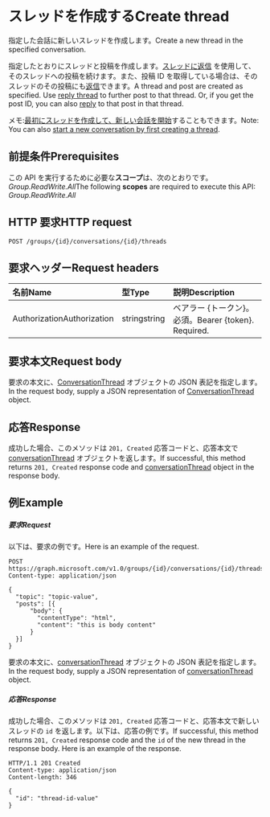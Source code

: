 # <a name="create-thread"></a><span data-ttu-id="a4aeb-101">スレッドを作成する</span><span class="sxs-lookup"><span data-stu-id="a4aeb-101">Create thread</span></span>

<span data-ttu-id="a4aeb-102">指定した会話に新しいスレッドを作成します。</span><span class="sxs-lookup"><span data-stu-id="a4aeb-102">Create a new thread in the specified conversation.</span></span> 

<span data-ttu-id="a4aeb-p101">指定したとおりにスレッドと投稿を作成します。[スレッドに返信](conversationthread_reply.md) を使用して、そのスレッドへの投稿を続けます。また、投稿 ID を取得している場合は、そのスレッドのその投稿にも[返信](post_reply.md)できます。</span><span class="sxs-lookup"><span data-stu-id="a4aeb-p101">A thread and post are created as specified. Use [reply thread](conversationthread_reply.md) to further post to that thread. Or, if you get the post ID, you can also [reply](post_reply.md) to that post in that thread.</span></span>

<span data-ttu-id="a4aeb-106">メモ:[最初にスレッドを作成して、新しい会話を開始](group_post_threads.md)することもできます。</span><span class="sxs-lookup"><span data-stu-id="a4aeb-106">Note: You can also [start a new conversation by first creating a thread](group_post_threads.md).</span></span>

## <a name="prerequisites"></a><span data-ttu-id="a4aeb-107">前提条件</span><span class="sxs-lookup"><span data-stu-id="a4aeb-107">Prerequisites</span></span>
<span data-ttu-id="a4aeb-108">この API を実行するために必要な**スコープ**は、次のとおりです。*Group.ReadWrite.All*</span><span class="sxs-lookup"><span data-stu-id="a4aeb-108">The following **scopes** are required to execute this API: *Group.ReadWrite.All*</span></span>
## <a name="http-request"></a><span data-ttu-id="a4aeb-109">HTTP 要求</span><span class="sxs-lookup"><span data-stu-id="a4aeb-109">HTTP request</span></span>
<!-- { "blockType": "ignored" } -->
```http
POST /groups/{id}/conversations/{id}/threads
```
## <a name="request-headers"></a><span data-ttu-id="a4aeb-110">要求ヘッダー</span><span class="sxs-lookup"><span data-stu-id="a4aeb-110">Request headers</span></span>
| <span data-ttu-id="a4aeb-111">名前</span><span class="sxs-lookup"><span data-stu-id="a4aeb-111">Name</span></span>       | <span data-ttu-id="a4aeb-112">型</span><span class="sxs-lookup"><span data-stu-id="a4aeb-112">Type</span></span> | <span data-ttu-id="a4aeb-113">説明</span><span class="sxs-lookup"><span data-stu-id="a4aeb-113">Description</span></span>|
|:---------------|:--------|:----------|
| <span data-ttu-id="a4aeb-114">Authorization</span><span class="sxs-lookup"><span data-stu-id="a4aeb-114">Authorization</span></span>  | <span data-ttu-id="a4aeb-115">string</span><span class="sxs-lookup"><span data-stu-id="a4aeb-115">string</span></span>  | <span data-ttu-id="a4aeb-p102">ベアラー {トークン}。必須。</span><span class="sxs-lookup"><span data-stu-id="a4aeb-p102">Bearer {token}. Required.</span></span> |

## <a name="request-body"></a><span data-ttu-id="a4aeb-118">要求本文</span><span class="sxs-lookup"><span data-stu-id="a4aeb-118">Request body</span></span>
<span data-ttu-id="a4aeb-119">要求の本文に、[ConversationThread](../resources/conversationthread.md) オブジェクトの JSON 表記を指定します。</span><span class="sxs-lookup"><span data-stu-id="a4aeb-119">In the request body, supply a JSON representation of [ConversationThread](../resources/conversationthread.md) object.</span></span>

## <a name="response"></a><span data-ttu-id="a4aeb-120">応答</span><span class="sxs-lookup"><span data-stu-id="a4aeb-120">Response</span></span>

<span data-ttu-id="a4aeb-121">成功した場合、このメソッドは `201, Created` 応答コードと、応答本文で [conversationThread](../resources/conversationthread.md) オブジェクトを返します。</span><span class="sxs-lookup"><span data-stu-id="a4aeb-121">If successful, this method returns `201, Created` response code and [conversationThread](../resources/conversationthread.md) object in the response body.</span></span>

## <a name="example"></a><span data-ttu-id="a4aeb-122">例</span><span class="sxs-lookup"><span data-stu-id="a4aeb-122">Example</span></span>
##### <a name="request"></a><span data-ttu-id="a4aeb-123">要求</span><span class="sxs-lookup"><span data-stu-id="a4aeb-123">Request</span></span>
<span data-ttu-id="a4aeb-124">以下は、要求の例です。</span><span class="sxs-lookup"><span data-stu-id="a4aeb-124">Here is an example of the request.</span></span>
<!-- {
  "blockType": "request",
  "name": "create_conversationthread_from_conversation"
}-->
```http
POST https://graph.microsoft.com/v1.0/groups/{id}/conversations/{id}/threads
Content-type: application/json

{
  "topic": "topic-value",
  "posts": [{
      "body": {
        "contentType": "html",
        "content": "this is body content"
      }
  }]
}
```
<span data-ttu-id="a4aeb-125">要求の本文に、[conversationThread](../resources/conversationthread.md) オブジェクトの JSON 表記を指定します。</span><span class="sxs-lookup"><span data-stu-id="a4aeb-125">In the request body, supply a JSON representation of [conversationThread](../resources/conversationthread.md) object.</span></span>
##### <a name="response"></a><span data-ttu-id="a4aeb-126">応答</span><span class="sxs-lookup"><span data-stu-id="a4aeb-126">Response</span></span>

<span data-ttu-id="a4aeb-p103">成功した場合、このメソッドは `201, Created` 応答コードと、応答本文で新しいスレッドの `id` を返します。以下は、応答の例です。</span><span class="sxs-lookup"><span data-stu-id="a4aeb-p103">If successful, this method returns `201, Created` response code and the `id` of the new thread in the response body. Here is an example of the response.</span></span> 
<!-- {
  "blockType": "response",
  "truncated": true,
  "@odata.type": "microsoft.graph.conversationThread"
} -->
```http
HTTP/1.1 201 Created
Content-type: application/json
Content-length: 346

{
  "id": "thread-id-value"
}
```

<!-- uuid: 8fcb5dbc-d5aa-4681-8e31-b001d5168d79
2015-10-25 14:57:30 UTC -->
<!-- {
  "type": "#page.annotation",
  "description": "Create thread",
  "keywords": "",
  "section": "documentation",
  "tocPath": ""
}-->
